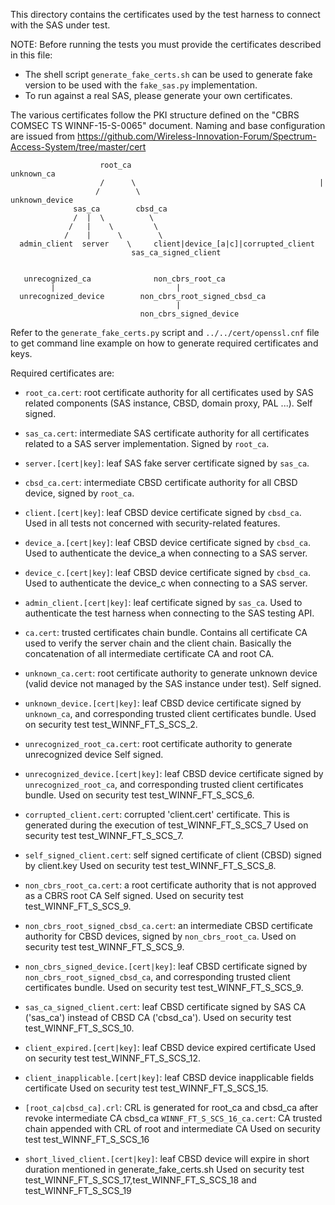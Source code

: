 This directory contains the certificates used by the test harness to connect
with the SAS under test.

NOTE: Before running the tests you must provide the certificates described in
this file:
- The shell script `generate_fake_certs.sh` can be used to generate fake version
  to be used with the `fake_sas.py` implementation.
- To run against a real SAS, please generate your own certificates.

The various certificates follow the PKI structure defined on the "CBRS COMSEC TS
WINNF-15-S-0065" document. Naming and base configuration are issued from
https://github.com/Wireless-Innovation-Forum/Spectrum-Access-System/tree/master/cert

```
                    root_ca                                     unknown_ca
                    /      \                                         |
                   /        \                                  unknown_device
              sas_ca        cbsd_ca                          
              /  |  \          \                             
             /   |    \         \                            
            /    |      \        \                            
  admin_client  server    \     client|device_[a|c]|corrupted_client                
                           sas_ca_signed_client


   unrecognized_ca              non_cbrs_root_ca
         |                           |
  unrecognized_device        non_cbrs_root_signed_cbsd_ca
                                     |
                             non_cbrs_signed_device
```

Refer to the `generate_fake_certs.py` script and `../../cert/openssl.cnf` file
to get command line example on how to generate required certificates and keys.

Required certificates are:

* `root_ca.cert`: root certificate authority for all certificates used by SAS
  related components (SAS instance, CBSD, domain proxy, PAL ...). Self signed.

* `sas_ca.cert`: intermediate SAS certificate authority for all certificates
  related to a SAS server implementation. Signed by `root_ca`.

* `server.[cert|key]`: leaf SAS fake server certificate signed by `sas_ca`.

* `cbsd_ca.cert`: intermediate CBSD certificate authority for all CBSD device,
  signed by `root_ca`.

* `client.[cert|key]`: leaf CBSD device certificate signed by `cbsd_ca`.
  Used in all tests not concerned with security-related features.

* `device_a.[cert|key]`: leaf CBSD device certificate signed by `cbsd_ca`.
  Used to authenticate the device_a when connecting to a SAS server.

* `device_c.[cert|key]`: leaf CBSD device certificate signed by `cbsd_ca`.
  Used to authenticate the device_c when connecting to a SAS server.

* `admin_client.[cert|key]`: leaf certificate signed by `sas_ca`.
  Used to authenticate the test harness when connecting to the SAS testing API.

* `ca.cert`: trusted certificates chain bundle. Contains all certificate CA
  used to verify the server chain and the client chain. Basically the
  concatenation of all intermediate certificate CA and root CA.

* `unknown_ca.cert`: root certificate authority to generate unknown device
  (valid device not managed by the SAS instance under test). Self signed.

* `unknown_device.[cert|key]`: leaf CBSD device certificate signed by
  `unknown_ca`, and corresponding trusted client certificates bundle.
  Used on security test test_WINNF_FT_S_SCS_2.

* `unrecognized_root_ca.cert`: root certificate authority to generate unrecognized device
  Self signed.

* `unrecognized_device.[cert|key]`: leaf CBSD device certificate signed by
  `unrecognized_root_ca`, and corresponding trusted client certificates bundle.
  Used on security test test_WINNF_FT_S_SCS_6.

* `corrupted_client.cert`: corrupted 'client.cert' certificate. This is generated
  during the execution of test_WINNF_FT_S_SCS_7
  Used on security test test_WINNF_FT_S_SCS_7.

* `self_signed_client.cert`: self signed certificate of client (CBSD) signed by client.key
  Used on security test test_WINNF_FT_S_SCS_8.

* `non_cbrs_root_ca.cert`: a root certificate authority that is not approved as a CBRS root CA
  Self signed.
  Used on security test test_WINNF_FT_S_SCS_9.

* `non_cbrs_root_signed_cbsd_ca.cert`: an intermediate CBSD certificate authority for CBSD devices,
  signed by `non_cbrs_root_ca`.
  Used on security test test_WINNF_FT_S_SCS_9.

* `non_cbrs_signed_device.[cert|key]`: leaf CBSD certificate signed by
  `non_cbrs_root_signed_cbsd_ca`, and corresponding trusted client certificates bundle.
  Used on security test test_WINNF_FT_S_SCS_9.

* `sas_ca_signed_client.cert`: leaf CBSD certificate signed by SAS CA ('sas_ca') 
  instead of CBSD CA ('cbsd_ca').
  Used on security test test_WINNF_FT_S_SCS_10.

* `client_expired.[cert|key]`: leaf CBSD device expired certificate
  Used on security test test_WINNF_FT_S_SCS_12.

* `client_inapplicable.[cert|key]`: leaf CBSD device inapplicable fields certificate
  Used on security test test_WINNF_FT_S_SCS_15.
 
* `[root_ca|cbsd_ca].crl`: CRL is generated for root_ca and cbsd_ca after revoke intermediate CA cbsd_ca
  `WINNF_FT_S_SCS_16_ca.cert`: CA trusted chain appended with CRL of root and intermediate CA
  Used on security test test_WINNF_FT_S_SCS_16
 
* `short_lived_client.[cert|key]`: leaf CBSD device will expire in short duration mentioned in generate_fake_certs.sh 
  Used on security test test_WINNF_FT_S_SCS_17,test_WINNF_FT_S_SCS_18 and test_WINNF_FT_S_SCS_19 
  
